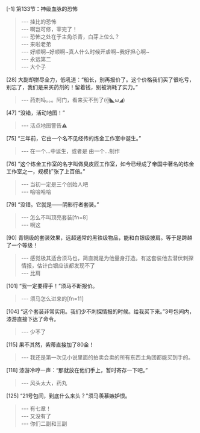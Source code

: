 
[-1] 第133节：神级血脉的恐怖
>--- 挂比的恐怖<br>
>--- 啊岂可修，宰完了！<br>
>--- 恐怖之处在于主角杀青，白芽上位么？<br>
>--- 来啦老弟<br>
>--- 好顺啊~好顺啊~真人什么时候开虐啊~我好担心啊~<br>
>--- 永远第二<br>
>--- 大个子<br>

[28] 大副却拼尽全力，低吼道：“船长，别再报价了。这个价格我们买了很吃亏，别忘了，我们是来买药剂的！留着钱，别被消耗了实力。”
>--- 药剂吗。。。阿门，看来买不到了(╬◣ω◢)<br>

[47] “没错，活动地图！”
>--- 活点地图警告⚠️<br>

[75] “三年前，它由一个名不见经传的炼金工作室中诞生。”
>--- 在一个...中诞生，或者是  由一个...制作<br>

[76] “这个炼金工作室的名字叫做臭皮匠工作室，如今已经成了帝国中著名的炼金工作室之一，规模扩张了上百倍。”
>--- 当初一定是三个创始人吧<br>
>--- 哈哈哈哈<br>

[79] “没错。它就是——阴影行者套装。”
>--- 怎么不叫顶亮套装[fn=8]<br>
>--- 啊这<br>

[90] 青铜级的套装效果，远超通常的黑铁级物品，能和白银级披肩。等于是跨越了一个等级！
>--- 感觉极其适合须马也，简直就是为他量身打造。有这套装他去潜伏刺探情报，估计白银应该都发现不了<br>
>--- 比肩<br>

[101] “我一定要得手！”须马不断报价。
>--- 须马怎么进来的[fn=11]<br>

[104] “这个套装非常实用。我们少不刺探情报的时候。给我买下来。”3号包间内，漆游直接下达了命令。
>--- 少不了<br>

[115] 果不其然，紫蒂直接加了80金！
>--- 我还是第一次见小说里面的拍卖会卖的所有东西主角团都能买到手的。<br>

[118] 漆游冷哼一声：“那就放在他们手上，暂时寄存一下吧。”
>--- 风头太大，药丸<br>

[125] “21号包间，到底什么来头？”须马羡慕嫉妒恨。
>--- 有七章！<br>
>--- 又没有了<br>
>--- 你们二副和三副<br>
